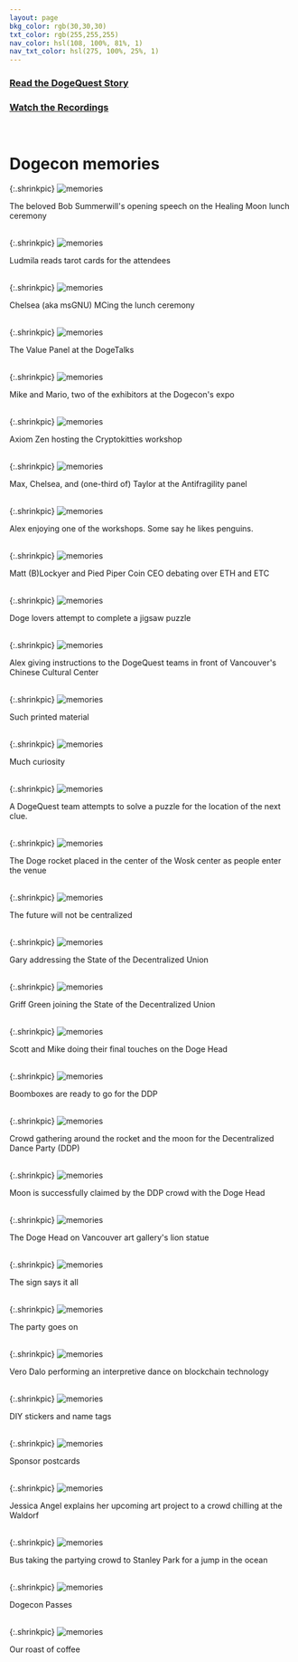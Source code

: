 ```yaml
---
layout: page
bkg_color: rgb(30,30,30)
txt_color: rgb(255,255,255)
nav_color: hsl(108, 100%, 81%, 1)
nav_txt_color: hsl(275, 100%, 25%, 1)
---
```


<div class="tiles">
    <div style="background-image: url(../images/banners/dogequest2.png)" class="tile halfWidth columnTile postCard">
        <h3><a href="{{ site.baseurl }}/mainpages/dogequest"> Read the DogeQuest Story </a></h3>
    </div>
    <div style="background-image: url(../images/banners/wosk.jpg)" class="tile halfWidth columnTile postCard">
        <h3><a href="https://www.youtube.com/channel/UCBnwMzM0XOd_Nzf6_m3Xd3A"> Watch the Recordings </a></h3>
    </div>
</div>

<br>

# Dogecon memories

{:.shrinkpic}
![memories](/images/memories/bob.jpg)
  <figcaption> The beloved Bob Summerwill's opening speech on the Healing Moon lunch ceremony </figcaption>
<br>

{:.shrinkpic}
![memories](/images/memories/tarot.jpg)
  <figcaption> Ludmila reads tarot cards for the attendees </figcaption>
<br>

{:.shrinkpic}
![memories](/images/memories/mc.jpg)
  <figcaption> Chelsea (aka msGNU) MCing the lunch ceremony </figcaption>
<br>

{:.shrinkpic}
![memories](/images/memories/valuepanel.jpg)
  <figcaption> The Value Panel at the DogeTalks </figcaption>
<br>

{:.shrinkpic}
![memories](/images/memories/marioandmike.jpg)
  <figcaption> Mike and Mario, two of the exhibitors at the Dogecon's expo </figcaption>
<br>

{:.shrinkpic}
![memories](/images/memories/workshop.jpg)
  <figcaption> Axiom Zen hosting the Cryptokitties workshop </figcaption>
<br>

{:.shrinkpic}
![memories](/images/memories/antifragilitypanel.jpg)
  <figcaption> Max, Chelsea, and (one-third of) Taylor at the Antifragility panel </figcaption>
<br>

{:.shrinkpic}
![memories](/images/memories/workshop2.jpg)
  <figcaption> Alex enjoying one of the workshops. Some say he likes penguins. </figcaption>
<br>

{:.shrinkpic}
![memories](/images/memories/mattppidebate.jpg)
  <figcaption> Matt (B)Lockyer and Pied Piper Coin CEO debating over ETH and ETC </figcaption>
<br>

{:.shrinkpic}
![memories](/images/memories/puzzle.jpg)
  <figcaption> Doge lovers attempt to complete a jigsaw puzzle </figcaption>
<br>

{:.shrinkpic}
![memories](/images/memories/ccc.jpg)
  <figcaption> Alex giving instructions to the DogeQuest teams in front of Vancouver's Chinese Cultural Center </figcaption>
<br>

{:.shrinkpic}
![memories](/images/memories/garystickers.jpg)
  <figcaption> Such printed material </figcaption>
<br>

{:.shrinkpic}
![memories](/images/memories/shibe.jpg)
  <figcaption> Much curiosity </figcaption>
<br>

{:.shrinkpic}
![memories](/images/memories/quest1.jpg)
  <figcaption> A DogeQuest team attempts to solve a puzzle for the location of the next clue.  </figcaption>
<br>

{:.shrinkpic}
![memories](/images/memories/rocketwosk.jpg)
  <figcaption> The Doge rocket placed in the center of the Wosk center as people enter the venue </figcaption>
<br>

{:.shrinkpic}
![memories](/images/memories/wosk2.jpg)
  <figcaption> The future will not be centralized </figcaption>
<br>

{:.shrinkpic}
![memories](/images/memories/garywosk.jpg)
  <figcaption> Gary addressing the State of the Decentralized Union </figcaption>
<br>

{:.shrinkpic}
![memories](/images/memories/griffgreen.jpg)
  <figcaption> Griff Green joining the State of the Decentralized Union </figcaption>
<br>

{:.shrinkpic}
![memories](/images/memories/dogehead0.jpg)
  <figcaption> Scott and Mike doing their final touches on the Doge Head </figcaption>
<br>

{:.shrinkpic}
![memories](/images/memories/boomboxes.jpg)
  <figcaption> Boomboxes are ready to go for the DDP </figcaption>
<br>

{:.shrinkpic}
![memories](/images/memories/ddp1.jpg)
  <figcaption> Crowd gathering around the rocket and the moon for the Decentralized Dance Party (DDP) </figcaption>
<br>

{:.shrinkpic}
![memories](/images/memories/dogehead.jpg)
  <figcaption> Moon is successfully claimed by the DDP crowd with the Doge Head </figcaption>
<br>

{:.shrinkpic}
![memories](/images/memories/dogehead1.jpg)
  <figcaption> The Doge Head on Vancouver art gallery's lion statue </figcaption>
<br>

{:.shrinkpic}
![memories](/images/memories/dogehead2.jpg)
  <figcaption> The sign says it all </figcaption>
<br>

{:.shrinkpic}
![memories](/images/memories/ddp2.jpg)
  <figcaption> The party goes on </figcaption>
<br>

{:.shrinkpic}
![memories](/images/memories/dance.jpg)
  <figcaption> Vero Dalo performing an interpretive dance on blockchain technology </figcaption>
<br>

{:.shrinkpic}
![memories](/images/memories/diy.jpg)
  <figcaption> DIY stickers and name tags </figcaption>
<br>

{:.shrinkpic}
![memories](/images/memories/postcards.jpg)
  <figcaption> Sponsor postcards </figcaption>
<br>

{:.shrinkpic}
![memories](/images/memories/jessicaangel.jpg)
  <figcaption> Jessica Angel explains her upcoming art project to a crowd chilling at the Waldorf </figcaption>
<br>

{:.shrinkpic}
![memories](/images/memories/bus.jpg)
  <figcaption> Bus taking the partying crowd to Stanley Park for a jump in the ocean </figcaption>
<br>

{:.shrinkpic}
![memories](/images/memories/passes.jpg)
  <figcaption> Dogecon Passes </figcaption>
<br>

{:.shrinkpic}
![memories](/images/memories/roast.jpg)
  <figcaption> Our roast of coffee </figcaption>
<br>